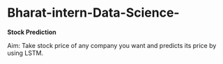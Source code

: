 # Bharat-intern-Data-Science-


**Stock Prediction**

Aim: Take stock price of any company you want and predicts its price by using LSTM.
